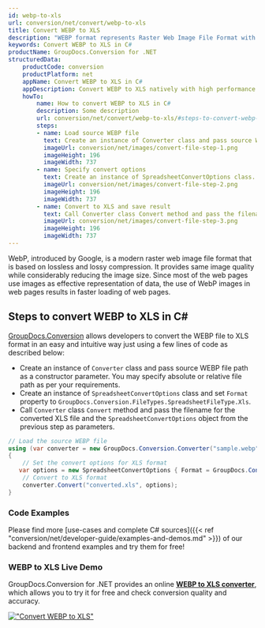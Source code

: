 ```yaml
---
id: webp-to-xls
url: conversion/net/convert/webp-to-xls
title: Convert WEBP to XLS
description: "WEBP format represents Raster Web Image File Format with .webp extension. Learn how to convert WEBP to XLS file programmatically in C# language using GroupDocs.Conversion for .NET library."
keywords: Convert WEBP to XLS in C#
productName: GroupDocs.Conversion for .NET
structuredData:
    productCode: conversion
    productPlatform: net
    appName: Convert WEBP to XLS in C#
    appDescription: Convert WEBP to XLS natively with high performance using C# language and server side GroupDocs.Conversion for .NET APIs, without the use of any software like Microsoft or Open Office.
    howTo:
        name: How to convert WEBP to XLS in C# 
        description: Some description
        url: conversion/net/convert/webp-to-xls/#steps-to-convert-webp-to-xls-in-c
        steps:
        - name: Load source WEBP file 
          text: Create an instance of Converter class and pass source WEBP file path as a constructor parameter. You may specify absolute or relative file path as per your requirements. 
          imageUrl: conversion/net/images/convert-file-step-1.png
          imageHeight: 196
          imageWidth: 737
        - name: Specify convert options 
          text: Create an instance of SpreadsheetConvertOptions class.
          imageUrl: conversion/net/images/convert-file-step-2.png
          imageHeight: 196
          imageWidth: 737
        - name: Convert to XLS and save result 
          text: Call Converter class Convert method and pass the filename for the converted HTML file and the SpreadsheetConvertOptions object from the previous step as parameters.
          imageUrl: conversion/net/images/convert-file-step-3.png
          imageHeight: 196
          imageWidth: 737
---
```


WebP, introduced by Google, is a modern raster web image file format that is based on lossless and lossy compression. It provides same image quality while considerably reducing the image size. Since most of the web pages use images as effective representation of data, the use of WebP images in web pages results in faster loading of web pages.

## Steps to convert WEBP to XLS in C#

[GroupDocs.Conversion](https://products.groupdocs.com/conversion/net) allows developers to convert the WEBP file to XLS format in an easy and intuitive way just using a few lines of code as described below:

* Create an instance of `Converter` class and pass source WEBP file path as a constructor parameter. You may specify absolute or relative file path as per your requirements. 
* Create an instance of `SpreadsheetConvertOptions` class and set `Format` property to `GroupDocs.Conversion.FileTypes.SpreadsheetFileType.Xls`.
* Call `Converter` class `Convert` method and pass the filename for the converted XLS file and the `SpreadsheetConvertOptions` object from the previous step as parameters.

```csharp
// Load the source WEBP file
using (var converter = new GroupDocs.Conversion.Converter("sample.webp"))
{
    // Set the convert options for XLS format
   var options = new SpreadsheetConvertOptions { Format = GroupDocs.Conversion.FileTypes.SpreadsheetFileType.Xls };
    // Convert to XLS format
    converter.Convert("converted.xls", options);
}
```

### Code Examples

Please find more [use-cases and complete C# sources]({{< ref "conversion/net/developer-guide/examples-and-demos.md" >}}) of our backend and frontend examples and try them for free!

### WEBP to XLS Live Demo

GroupDocs.Conversion for .NET provides an online [**WEBP to XLS converter**](https://products.groupdocs.app/conversion/webp-to-xls), which allows you to try it for free and check conversion quality and accuracy.

[!["Convert WEBP to XLS"](conversion/net/images/convert-to-xls/convert-webp-to-xls.png)](https://products.groupdocs.app/conversion/webp-to-xls)